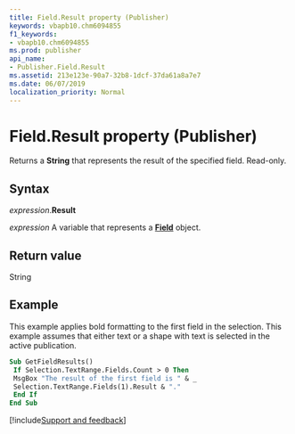 ```yaml
---
title: Field.Result property (Publisher)
keywords: vbapb10.chm6094855
f1_keywords:
- vbapb10.chm6094855
ms.prod: publisher
api_name:
- Publisher.Field.Result
ms.assetid: 213e123e-90a7-32b8-1dcf-37da61a8a7e7
ms.date: 06/07/2019
localization_priority: Normal
---
```



# Field.Result property (Publisher)

Returns a **String** that represents the result of the specified field. Read-only.


## Syntax

_expression_.**Result**

_expression_ A variable that represents a **[Field](Publisher.Field.md)** object.


## Return value

String


## Example

This example applies bold formatting to the first field in the selection. This example assumes that either text or a shape with text is selected in the active publication.

```vb
Sub GetFieldResults() 
 If Selection.TextRange.Fields.Count > 0 Then 
 MsgBox "The result of the first field is " & _ 
 Selection.TextRange.Fields(1).Result & "." 
 End If 
End Sub
```

[!include[Support and feedback](~/includes/feedback-boilerplate.md)]